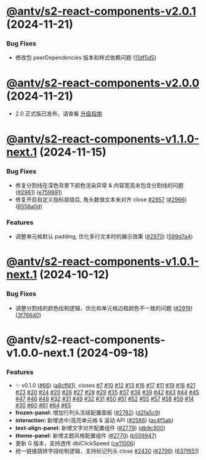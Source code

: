 # [@antv/s2-react-components-v2.0.1](https://github.com/antvis/S2/compare/@antv/s2-react-components-v2.0.0...@antv/s2-react-components-v2.0.1) (2024-11-21)


### Bug Fixes

* 修改包 peerDependencies 版本和样式依赖问题 ([11df5d5](https://github.com/antvis/S2/commit/11df5d511515817047b09d6e3dd37000f7b189f2))

# [@antv/s2-react-components-v2.0.0](#) (2024-11-21)

* 2.0 正式版已发布，请查看 [升级指南](https://s2.antv.antgroup.com/manual/migration-v2)

# [@antv/s2-react-components-v1.1.0-next.1](https://github.com/antvis/S2/compare/@antv/s2-react-components-v1.0.1-next.1...@antv/s2-react-components-v1.1.0-next.1) (2024-11-15)


### Bug Fixes

* 修复分割线在深色背景下颜色渲染异常 & 内容宽高未包含分割线的问题 ([#2961](https://github.com/antvis/S2/issues/2961)) ([e759891](https://github.com/antvis/S2/commit/e759891865eee0940d0f5c92345d5490e10eb57c))
* 修复开启自定义指标层级后, 角头数值文本未对齐 close [#2957](https://github.com/antvis/S2/issues/2957) ([#2966](https://github.com/antvis/S2/issues/2966)) ([6558a0d](https://github.com/antvis/S2/commit/6558a0df55dc324e1810e2f2a5d314de7389e2b1))


### Features

* 调整单元格默认 padding, 优化多行文本时的展示效果 ([#2970](https://github.com/antvis/S2/issues/2970)) ([599d7a4](https://github.com/antvis/S2/commit/599d7a4e76d2b606bdb0509eb684f47870a9e69d))

# [@antv/s2-react-components-v1.0.1-next.1](https://github.com/antvis/S2/compare/@antv/s2-react-components-v1.0.0...@antv/s2-react-components-v1.0.1-next.1) (2024-10-12)

### Bug Fixes

* 调整分割线的颜色绘制逻辑，优化和单元格边框颜色不一致的问题 ([#2919](https://github.com/antvis/S2/issues/2919)) ([3f766d0](https://github.com/antvis/S2/commit/3f766d02b14bf6d6ebac34b302a0232a58afe500))

# @antv/s2-react-components-v1.0.0-next.1 (2024-09-18)

### Features

* ✨ v0.1.0 ([#66](https://github.com/antvis/S2/issues/66)) ([a8cff41](https://github.com/antvis/S2/commit/a8cff413a15a4c050c82e87808e9ec2af8eb576d)), closes [#7](https://github.com/antvis/S2/issues/7) [#10](https://github.com/antvis/S2/issues/10) [#12](https://github.com/antvis/S2/issues/12) [#13](https://github.com/antvis/S2/issues/13) [#16](https://github.com/antvis/S2/issues/16) [#17](https://github.com/antvis/S2/issues/17) [#11](https://github.com/antvis/S2/issues/11) [#19](https://github.com/antvis/S2/issues/19) [#18](https://github.com/antvis/S2/issues/18) [#21](https://github.com/antvis/S2/issues/21) [#23](https://github.com/antvis/S2/issues/23) [#20](https://github.com/antvis/S2/issues/20) [#24](https://github.com/antvis/S2/issues/24) [#20](https://github.com/antvis/S2/issues/20) [#26](https://github.com/antvis/S2/issues/26) [#27](https://github.com/antvis/S2/issues/27) [#28](https://github.com/antvis/S2/issues/28) [#29](https://github.com/antvis/S2/issues/29) [#35](https://github.com/antvis/S2/issues/35) [#37](https://github.com/antvis/S2/issues/37) [#38](https://github.com/antvis/S2/issues/38) [#39](https://github.com/antvis/S2/issues/39) [#42](https://github.com/antvis/S2/issues/42) [#43](https://github.com/antvis/S2/issues/43) [#44](https://github.com/antvis/S2/issues/44) [#45](https://github.com/antvis/S2/issues/45) [#47](https://github.com/antvis/S2/issues/47) [#46](https://github.com/antvis/S2/issues/46) [#48](https://github.com/antvis/S2/issues/48) [#32](https://github.com/antvis/S2/issues/32) [#31](https://github.com/antvis/S2/issues/31) [#49](https://github.com/antvis/S2/issues/49) [#32](https://github.com/antvis/S2/issues/32) [#31](https://github.com/antvis/S2/issues/31) [#50](https://github.com/antvis/S2/issues/50) [#51](https://github.com/antvis/S2/issues/51) [#52](https://github.com/antvis/S2/issues/52) [#55](https://github.com/antvis/S2/issues/55) [#57](https://github.com/antvis/S2/issues/57) [#58](https://github.com/antvis/S2/issues/58) [#59](https://github.com/antvis/S2/issues/59) [#14](https://github.com/antvis/S2/issues/14) [#30](https://github.com/antvis/S2/issues/30) [#60](https://github.com/antvis/S2/issues/60) [#61](https://github.com/antvis/S2/issues/61) [#64](https://github.com/antvis/S2/issues/64) [#65](https://github.com/antvis/S2/issues/65)
* **frozen-panel:** 增加行列头冻结配置面板 ([#2782](https://github.com/antvis/S2/issues/2782)) ([d2fa5c9](https://github.com/antvis/S2/commit/d2fa5c958cee04a09d95ae481d62fd035728c7ae))
* **interaction:** 新增选中/高亮单元格 & 滚动 API ([#2586](https://github.com/antvis/S2/issues/2586)) ([ac4f5ab](https://github.com/antvis/S2/commit/ac4f5ab9d87bf9bf725b2ef872342a597823ebf6))
* **text-align-panel:** 新增文字对齐配置组件 ([#2779](https://github.com/antvis/S2/issues/2779)) ([db9c900](https://github.com/antvis/S2/commit/db9c9005e4cda64e84d95c0bdc432a55209c2f3b))
* **theme-panel:** 新增主题风格配置组件 ([#2770](https://github.com/antvis/S2/issues/2770)) ([b559947](https://github.com/antvis/S2/commit/b559947ae2695dc3e4b581b10785ce34956d3702))
* 更新 G 版本，支持透传 dblClickSpeed ([ce11006](https://github.com/antvis/S2/commit/ce110069c855bc68fd89e014f8436d6e8bf92a49))
* 统一链接跳转字段绘制逻辑，支持标记列头 close [#2430](https://github.com/antvis/S2/issues/2430) ([#2796](https://github.com/antvis/S2/issues/2796)) ([637f651](https://github.com/antvis/S2/commit/637f651bbaaf1fcb696afe12c03e5c7042f95fae))

